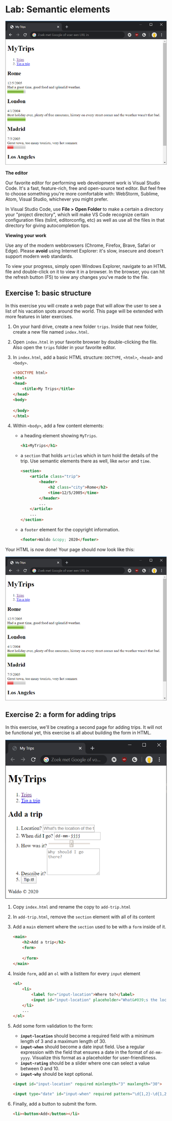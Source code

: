 # Lab: Semantic elements

![Result of this lab: the trips page](lab1-semantic-html.png)

**The editor**

Our favorite editor for performing web development work is Visual Studio Code. It's a fast, feature-rich, free and open-source text editor. But feel free to choose something you're more comfortable with: WebStorm, Sublime, Atom, Visual Studio, whichever you might prefer.

In Visual Studio Code, use **File > Open Folder** to make a certain a directory your "project directory", which will make VS Code recognize certain configuration files (tslint, editorconfig, etc) as well as use all the files in that directory for giving autocompletion tips.

**Viewing your work**

Use any of the modern webbrowsers (Chrome, Firefox, Brave, Safari or Edge). Please **avoid** using Internet Explorer: it's slow, insecure and doesn't support modern web standards.

To view your progress, simply open Windows Explorer, navigate to an HTML file and double-click on it to view it in a browser. In the browser, you can hit the refresh button (F5) to view any changes you've made to the file.

## Exercise 1: basic structure

In this exercise you will create a web page that will allow the user to see a list of his vacation spots around the world. This page will be extended with more features in later exercises.

1. On your hard drive, create a new folder `trips`. Inside that new folder, create a new file named `index.html`.
1. Open `index.html` in your favorite browser by double-clicking the file. Also open the `trips` folder in your favorite editor.
1. In `index.html`, add a basic HTML structure: `DOCTYPE`, `<html>`, `<head>` and `<body>`.

	```html
	<!DOCTYPE html>
	<html>
	<head>
		<title>My Trips</title>
	</head>
	<body>
		
	</body>
	</html>
	```
1. Within `<body>`, add a few content elements:

   * a heading element showing `MyTrips`.
		```html
		<h1>MyTrips</h1>
		```
   * a `section` that holds `article`s which in turn hold the details of the trip. Use semantic elements there as well, like `meter` and `time`.
		```html
		<section>
			<article class="trip">
				<header>
					<h2 class="city">Rome</h2>
					<time>12/5/2005</time>
				</header>
				...
			</article>
			...
		</section>
		```
   * a `footer` element for the copyright information.
		```html
		<footer>Waldo &copy; 2020</footer>
		```
    
Your HTML is now done! Your page should now look like this:

![Result of this lab: the trips page](lab1-semantic-html.png)

## Exercise 2: a form for adding trips

In this exercise, we'll be creating a second page for adding trips. It will not be functional yet, this exercise is all about building the form in HTML.

![The result of this lab: our trips page styled](lab1-add-trip-page.png)

1. Copy `index.html` and rename the copy to `add-trip.html`
1. In `add-trip.html`, remove the `section` element with all of its content
1. Add a `main` element where the `section` used to be with a `form` inside of it.
	```html
	<main>
		<h2>Add a trip</h2>
		<form>

		</form>
	</main>
	```
1. Inside `form`, add an `ol` with a listitem for every `input` element
	```html
	<ol>
		<li>
			<label for="input-location">Where to?</label>
			<input id="input-location" placeholder="What&#039;s the location of the trip?">
		</li>
		...
	</ol>
	```

1. Add some form validation to the form:
	* **`input-location`** should become a required field with a minimum length of 3 and a maximum length of 30.
	* **`input-when`** should become a date input field. Use a regular expression with the field that ensures a date in the format of `dd-mm-yyyy`. Visualize this format as a placeholder for user-friendliness.
	* **`input-rating`** should be a slider where one can select a value between 0 and 10.
	* **`input-why`** should be kept optional.

	```html
	<input id="input-location" required minlength="3" maxlength="30">
	```
	```html
	<input type="date" id="input-when" required pattern="\d{1,2}-\d{1,2}-\d{4}" placeholder="dd-mm-yyyy">
	```

1. Finally, add a button to submit the form.
	```html
	<li><button>Add</button></li>
	```